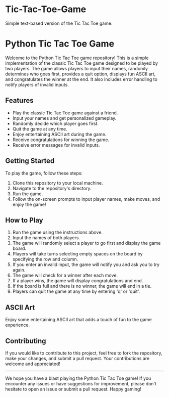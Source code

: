 # Tic-Tac-Toe-Game
Simple text-based version of the Tic Tac Toe game.
# Python Tic Tac Toe Game

Welcome to the Python Tic Tac Toe game repository! This is a simple implementation of the classic Tic Tac Toe game designed to be played by two players. The game allows players to input their names, randomly determines who goes first, provides a quit option, displays fun ASCII art, and congratulates the winner at the end.  It also includes error handling to notify players of invalid inputs.

## Features

- Play the classic Tic Tac Toe game against a friend.
- Input your names and get personalized gameplay.
- Randomly decide which player goes first.
- Quit the game at any time.
- Enjoy entertaining ASCII art during the game.
- Receive congratulations for winning the game.
- Receive error messages for invalid inputs.

## Getting Started

To play the game, follow these steps:

1. Clone this repository to your local machine.
2. Navigate to the repository's directory.
3. Run the game.
4. Follow the on-screen prompts to input player names, make moves, and enjoy the game!

## How to Play

1. Run the game using the instructions above.
2. Input the names of both players.
3. The game will randomly select a player to go first and display the game board.
4. Players will take turns selecting empty spaces on the board by specifying the row and column.
5. If you enter an invalid input, the game will notify you and ask you to try again.
6. The game will check for a winner after each move.
7. If a player wins, the game will display congratulations and end.
8. If the board is full and there is no winner, the game will end in a tie.
9. Players can quit the game at any time by entering 'q' or 'quit'.

## ASCII Art

Enjoy some entertaining ASCII art that adds a touch of fun to the game experience.

## Contributing

If you would like to contribute to this project, feel free to fork the repository, make your changes, and submit a pull request. Your contributions are welcome and appreciated!


---

We hope you have a blast playing the Python Tic Tac Toe game! If you encounter any issues or have suggestions for improvement, please don't hesitate to open an issue or submit a pull request. Happy gaming!
